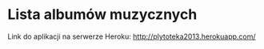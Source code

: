 Lista albumów muzycznych
=================

Link do aplikacji na serwerze Heroku: http://plytoteka2013.herokuapp.com/
